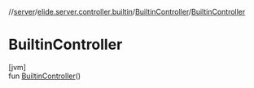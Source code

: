//[server](../../../index.md)/[elide.server.controller.builtin](../index.md)/[BuiltinController](index.md)/[BuiltinController](-builtin-controller.md)

# BuiltinController

[jvm]\
fun [BuiltinController](-builtin-controller.md)()
